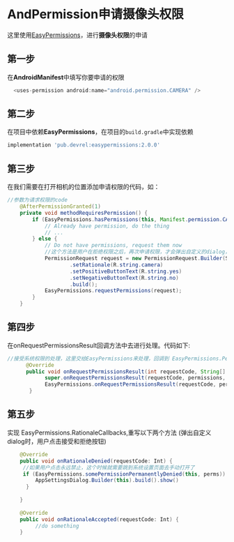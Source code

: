 # AndPermission申请摄像头权限
这里使用[EasyPermissions](https://github.com/googlesamples/easypermissions)，进行**摄像头权限**的申请

## 第一步
在**AndroidManifest**中填写你要申请的权限
```java
  <uses-permission android:name="android.permission.CAMERA" />
```

## 第二步
在项目中依赖**EasyPermissions**，在项目的`build.gradle`中实现依赖
```gradle
implementation 'pub.devrel:easypermissions:2.0.0'
```

## 第三步
在我们需要在打开相机的位置添加申请权限的代码，如：
```java
//参数为请求权限的code
    @AfterPermissionGranted(1)
    private void methodRequiresPermission() {
        if (EasyPermissions.hasPermissions(this, Manifest.permission.CAMERA)) {
            // Already have permission, do the thing
            // ...
        } else {
            // Do not have permissions, request them now
            //这个方法是用户在拒绝权限之后，再次申请权限，才会弹出自定义的dialog，详情可以查看下源码 shouldShowRequestPermissionRationale()方法
            PermissionRequest request = new PermissionRequest.Builder(SettingActivity.this, 1, Manifest.permission.CAMERA)
                    .setRationale(R.string.camera)
                    .setPositiveButtonText(R.string.yes)
                    .setNegativeButtonText(R.string.no)
                    .build();
            EasyPermissions.requestPermissions(request);
        }
    }
```

## 第四步
在onRequestPermissionsResult回调方法中去进行处理。代码如下:
```java
//接受系统权限的处理，这里交给EasyPermissions来处理，回调到 EasyPermissions.PermissionCallbacks接口
      @Override
      public void onRequestPermissionsResult(int requestCode, String[] permissions, int[] grantResults) {
            super.onRequestPermissionsResult(requestCode, permissions, grantResults);
            EasyPermissions.onRequestPermissionsResult(requestCode, permissions, grantResults,this)//注意这个this，内部对实现该方法进行了查询，所以没有this的话，回调结果的方法不生效
       }
```

## 第五步
实现 EasyPermissions.RationaleCallbacks,重写以下两个方法 (弹出自定义dialog时，用户点击接受和拒绝按钮)
```java
    @Override
    public void onRationaleDenied(requestCode: Int) {
     //如果用户点击永远禁止，这个时候就需要跳到系统设置页面去手动打开了
     if (EasyPermissions.somePermissionPermanentlyDenied(this, perms)) {
         AppSettingsDialog.Builder(this).build().show()
      }
        
    }
    
    @Override
    public void onRationaleAccepted(requestCode: Int) {
         //do something
    }
   
```